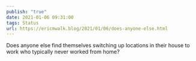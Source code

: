 ```yaml
---
publish: "true"
date: 2021-01-06 09:31:00
tags: Status
url: https://ericmwalk.blog/2021/01/06/does-anyone-else.html
---
```


Does anyone else find themselves switching up locations in their house to work who typically never worked from home?